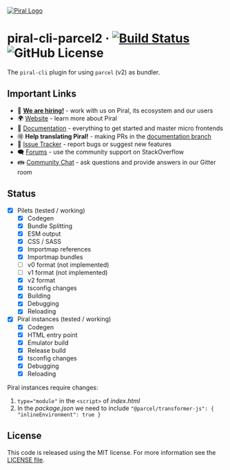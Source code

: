 [![Piral Logo](https://github.com/smapiot/piral/raw/main/docs/assets/logo.png)](https://piral.io)

# piral-cli-parcel2 &middot; [![Build Status](https://smapiot.visualstudio.com/piral-pipelines/_apis/build/status/smapiot.piral-cli-parcel2?branchName=develop)](https://smapiot.visualstudio.com/piral-pipelines/_build/latest?definitionId=106&branchName=develop) ![GitHub License](https://img.shields.io/badge/license-MIT-blue.svg)

The `piral-cli` plugin for using `parcel` (v2) as bundler.

## Important Links

* 📢 **[We are hiring!](https://smapiot.com/jobs)** - work with us on Piral, its ecosystem and our users
* 🌍 [Website](https://piral.io/) - learn more about Piral
* 📖 [Documentation](https://docs.piral.io/) - everything to get started and master micro frontends
* 🉐 **Help translating Piral!** - making PRs in the [documentation branch](https://github.com/smapiot/piral/tree/documentation)
* 🐞 [Issue Tracker](https://github.com/smapiot/piral/issues) - report bugs or suggest new features
* 🗨  [Forums](https://stackoverflow.com/questions/tagged/piral) - use the community support on StackOverflow
* 👪 [Community Chat](https://gitter.im/piral-io/community) - ask questions and provide answers in our Gitter room

## Status

- [x] Pilets (tested / working)
    - [x] Codegen
    - [x] Bundle Splitting
    - [x] ESM output
    - [x] CSS / SASS
    - [x] Importmap references
    - [x] Importmap bundles
    - [ ] v0 format (not implemented)
    - [ ] v1 format (not implemented)
    - [x] v2 format
    - [x] tsconfig changes
    - [x] Building
    - [x] Debugging
    - [x] Reloading
- [x] Piral instances (tested / working)
    - [x] Codegen
    - [x] HTML entry point
    - [x] Emulator build
    - [x] Release build
    - [x] tsconfig changes
    - [x] Debugging
    - [x] Reloading

Piral instances require changes:

1. `type="module"` in the `<script>` of *index.html*
2. In the *package.json* we need to include `"@parcel/transformer-js": { "inlineEnvironment": true }`

## License

This code is released using the MIT license. For more information see the [LICENSE file](LICENSE).
